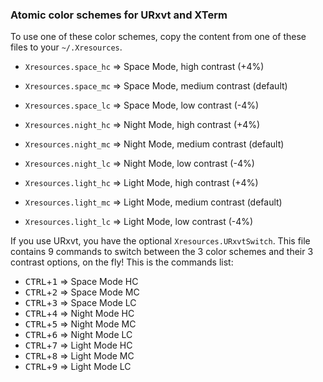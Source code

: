 ### Atomic color schemes for URxvt and XTerm

To use one of these color schemes, copy the content from one of these files to your `~/.Xresources`.

- `Xresources.space_hc`  => Space Mode, high contrast (+4%)
- `Xresources.space_mc`  => Space Mode, medium contrast (default)
- `Xresources.space_lc`  => Space Mode, low contrast (-4%)

- `Xresources.night_hc`  => Night Mode, high contrast (+4%)
- `Xresources.night_mc`  => Night Mode, medium contrast (default)
- `Xresources.night_lc`  => Night Mode, low contrast (-4%)

- `Xresources.light_hc`  => Light Mode, high contrast (+4%)
- `Xresources.light_mc`  => Light Mode, medium contrast (default)
- `Xresources.light_lc`  => Light Mode, low contrast (-4%)

If you use URxvt, you have the optional `Xresources.URxvtSwitch`. This file contains 9 commands to switch between the 3 color schemes and their 3 contrast options, on the fly! This is the commands list:

- <kbd>CTRL</kbd>+<kbd>1</kbd> => Space Mode HC
- <kbd>CTRL</kbd>+<kbd>2</kbd> => Space Mode MC
- <kbd>CTRL</kbd>+<kbd>3</kbd> => Space Mode LC
- <kbd>CTRL</kbd>+<kbd>4</kbd> => Night Mode HC
- <kbd>CTRL</kbd>+<kbd>5</kbd> => Night Mode MC
- <kbd>CTRL</kbd>+<kbd>6</kbd> => Night Mode LC
- <kbd>CTRL</kbd>+<kbd>7</kbd> => Light Mode HC
- <kbd>CTRL</kbd>+<kbd>8</kbd> => Light Mode MC
- <kbd>CTRL</kbd>+<kbd>9</kbd> => Light Mode LC
